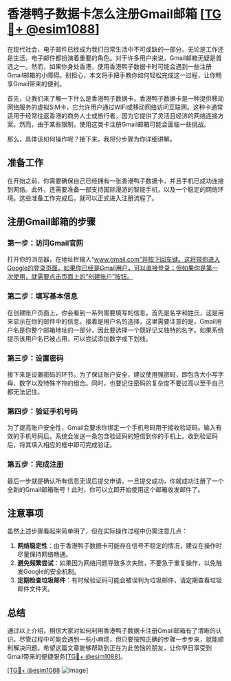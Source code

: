 # 香港鸭子数据卡怎么注册Gmail邮箱 [[TG💪+ @esim1088](https://t.me/s/esim1088)]

在现代社会，电子邮件已经成为我们日常生活中不可或缺的一部分。无论是工作还是生活，电子邮件都扮演着重要的角色。对于许多用户来说，Gmail邮箱无疑是首选之一。然而，如果你身处香港，使用香港鸭子数据卡时可能会遇到一些注册Gmail邮箱的小障碍。别担心，本文将手把手教你如何轻松完成这一过程，让你畅享Gmail带来的便利。

首先，让我们来了解一下什么是香港鸭子数据卡。香港鸭子数据卡是一种提供移动网络服务的虚拟SIM卡，它允许用户通过WiFi或移动网络访问互联网。这种卡通常适用于经常往返香港的商务人士或旅行者，因为它提供了灵活且经济的网络连接方案。然而，由于某些限制，使用这类卡注册Gmail邮箱可能会面临一些挑战。

那么，具体该如何操作呢？接下来，我将分步骤为你详细讲解。

## 准备工作

在开始之前，你需要确保自己已经拥有一张香港鸭子数据卡，并且手机已成功连接到网络。此外，还需要准备一部支持国际漫游的智能手机，以及一个稳定的网络环境。这些准备工作完成后，就可以正式进入注册流程了。

## 注册Gmail邮箱的步骤

### 第一步：访问Gmail官网

打开你的浏览器，在地址栏输入“www.gmail.com”并按下回车键。这将带你进入Google的登录页面。如果你已经是Gmail用户，可以直接登录；但如果你是第一次使用，就需要点击页面上的“创建账户”按钮。

### 第二步：填写基本信息

在创建账户页面上，你会看到一系列需要填写的信息。首先是名字和姓氏，这是用来显示在你的邮件中的信息。接着是用户名的选择，这里需要注意的是，Gmail用户名是你整个邮箱地址的一部分，因此要选择一个既好记又独特的名字。如果系统提示该用户名已被占用，可以尝试添加数字或下划线。

### 第三步：设置密码

接下来是设置密码的环节。为了保证账户安全，建议使用强密码，即包含大小写字母、数字以及特殊字符的组合。同时，也要记住密码的复杂度不要过高以至于自己都无法记住。

### 第四步：验证手机号码

为了提高账户安全性，Gmail会要求你绑定一个手机号码用于接收验证码。输入有效的手机号码后，系统会发送一条包含验证码的短信到你的手机上。收到验证码后，将其填入相应的框中即可完成验证。

### 第五步：完成注册

最后一步就是确认所有信息无误后提交申请。一旦提交成功，你就成功注册了一个全新的Gmail邮箱账号！此时，你可以立即开始使用这个邮箱收发邮件了。

## 注意事项

虽然上述步骤看起来简单明了，但在实际操作过程中仍需注意几点：

1. **网络稳定性**：由于香港鸭子数据卡可能存在信号不稳定的情况，建议在操作时尽量保持网络畅通。
2. **避免频繁尝试**：如果因为网络问题导致多次失败，不要急于重复操作，以免触发Google的安全机制。
3. **定期检查垃圾邮件**：有时候验证码可能会被误判为垃圾邮件，请定期查看垃圾邮件文件夹。

## 总结

通过以上介绍，相信大家对如何利用香港鸭子数据卡注册Gmail邮箱有了清晰的认识。尽管过程中可能会遇到一些小麻烦，但只要按照正确的步骤一步步来，就能顺利解决问题。希望这篇文章能够帮助到正在为此苦恼的朋友，让你早日享受到Gmail带来的便捷服务[[TG💪+ @esim1088](https://t.me/s/esim1088)]。

[[TG💪+ @esim1088](https://t.me/s/esim1088) ![Image](https://i.postimg.cc/4NQfJmqS/Snipaste-2025-05-13-00-14-12.png)]